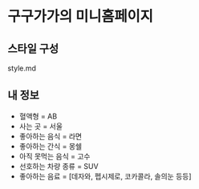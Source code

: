 # 구구가가의 미니홈페이지

## 스타일 구성
style.md

## 내 정보
- 혈액형 = AB
- 사는 곳 = 서울
- 좋아하는 음식 = 라면
- 좋아하는 간식 = 몽쉘
- 아직 못먹는 음식 = 고수
- 선호하는 차량 종류 = SUV
- 좋아하는 음료 = [데자와, 펩시제로, 코카콜라, 솔의눈 등등]